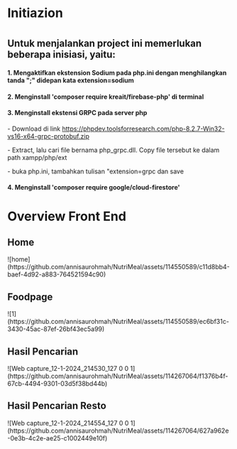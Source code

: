 <h1> Initiazion <h1>
<h2>Untuk menjalankan project ini memerlukan beberapa inisiasi, yaitu:</h2>
<h4>1. Mengaktifkan ekstension Sodium pada php.ini dengan menghilangkan tanda ";" didepan kata extension=sodium</h4>
<h4>2. Menginstall 'composer require kreait/firebase-php' di terminal</h4>
<h4>3. Menginstall ekstensi GRPC pada server php</h4>
<p>- Download di link <a href="https://phpdev.toolsforresearch.com/php-8.2.7-Win32-vs16-x64-grpc-protobuf.zip">https://phpdev.toolsforresearch.com/php-8.2.7-Win32-vs16-x64-grpc-protobuf.zip</a></p>
<p>- Extract, lalu cari file bernama php_grpc.dll. Copy file tersebut ke dalam path xampp/php/ext</p>
<p>- buka php.ini, tambahkan tulisan "extension=grpc dan save</p>
<h4>4. Menginstall 'composer require google/cloud-firestore'</h4>

<h1> Overview Front End </h1>
<h2> Home </h2>
![home](https://github.com/annisaurohmah/NutriMeal/assets/114550589/c11d8bb4-baef-4d92-a883-764521594c90)


<h2> Foodpage </h2>
![1](https://github.com/annisaurohmah/NutriMeal/assets/114550589/ec6bf31c-3430-45ac-87ef-26bf43ec5a99)

<h2> Hasil Pencarian </h2>
![Web capture_12-1-2024_214530_127 0 0 1](https://github.com/annisaurohmah/NutriMeal/assets/114267064/f1376b4f-67cb-4494-9301-03d5f38bd44b)

<h2> Hasil Pencarian Resto </h2>
![Web capture_12-1-2024_214554_127 0 0 1](https://github.com/annisaurohmah/NutriMeal/assets/114267064/627a962e-0e3b-4c2e-ae25-c1002449e10f)
